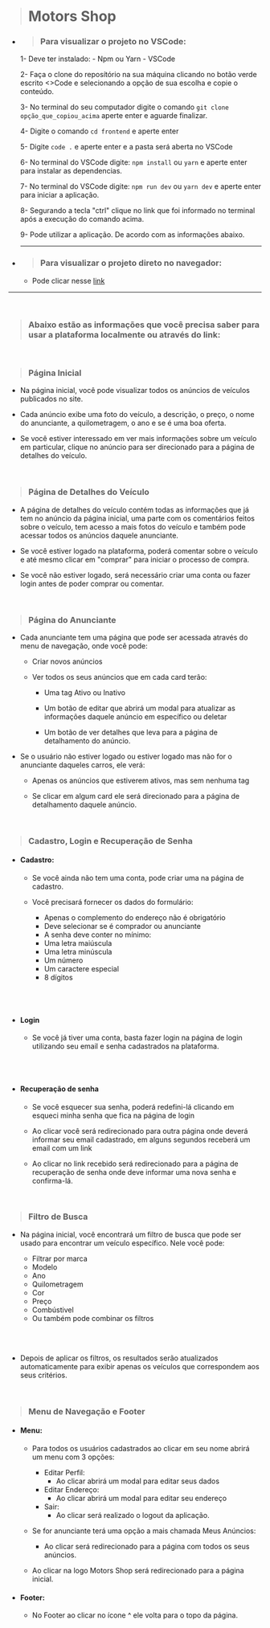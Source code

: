 > # **Motors Shop**

- > ### Para visualizar o projeto no VSCode:

  1- Deve ter instalado: - Npm ou Yarn - VSCode

  2- Faça o clone do reposítório na sua máquina clicando no botão verde escrito <>Code e selecionando a opção de sua escolha e copie o conteúdo.

  3- No terminal do seu computador digite o comando `git clone opção_que_copiou_acima` aperte enter e aguarde finalizar.

  4- Digite o comando `cd frontend` e aperte enter

  5- Digite `code .` e aperte enter e a pasta será aberta no VSCode

  6- No terminal do VSCode digite: `npm install` ou `yarn` e aperte enter para instalar as dependencias.

  7- No terminal do VSCode digite: `npm run dev` ou `yarn dev` e aperte enter para iniciar a aplicação.

  8- Segurando a tecla "ctrl" clique no link que foi informado no terminal após a execução do comando acima.

  9- Pode utilizar a aplicação. De acordo com as informações abaixo.

  ***

- > ### Para visualizar o projeto direto no navegador:
  - Pode clicar nesse [link](https://kenzie-kars-frontend.vercel.app/)

---

</br>

> ### Abaixo estão as informações que você precisa saber para usar a plataforma localmente ou através do link:

</br>

> ### Página Inicial

- Na página inicial, você pode visualizar todos os anúncios de veículos publicados no site.

- Cada anúncio exibe uma foto do veículo, a descrição, o preço, o nome do anunciante, a quilometragem, o ano e se é uma boa oferta.

- Se você estiver interessado em ver mais informações sobre um veículo em particular, clique no anúncio para ser direcionado para a página de detalhes do veículo.

</br>

> ### Página de Detalhes do Veículo

- A página de detalhes do veículo contém todas as informações que já tem no anúncio da página inicial, uma parte com os comentários feitos sobre o veículo, tem acesso a mais fotos do veículo e também pode acessar todos os anúncios daquele anunciante.

- Se você estiver logado na plataforma, poderá comentar sobre o veículo e até mesmo clicar em "comprar" para iniciar o processo de compra.

- Se você não estiver logado, será necessário criar uma conta ou fazer login antes de poder comprar ou comentar.

</br>

> ### Página do Anunciante

- Cada anunciante tem uma página que pode ser acessada através do menu de navegação, onde você pode:

  - Criar novos anúncios

  - Ver todos os seus anúncios que em cada card terão:

    - Uma tag Ativo ou Inativo

    - Um botão de editar que abrirá um modal para atualizar as informações daquele anúncio em específico ou deletar

    - Um botão de ver detalhes que leva para a página de detalhamento do anúncio.

- Se o usuário não estiver logado ou estiver logado mas não for o anunciante daqueles carros, ele verá:

  - Apenas os anúncios que estiverem ativos, mas sem nenhuma tag

  - Se clicar em algum card ele será direcionado para a página de detalhamento daquele anúncio.

</br>

> ### Cadastro, Login e Recuperação de Senha

- #### **Cadastro**:

  - Se você ainda não tem uma conta, pode criar uma na página de cadastro.

  - Você precisará fornecer os dados do formulário:
    - Apenas o complemento do endereço não é obrigatório
    - Deve selecionar se é comprador ou anunciante
    - A senha deve conter no mínimo:
    - Uma letra maiúscula
    - Uma letra minúscula
    - Um número
    - Um caractere especial
    - 8 dígitos

  <br></br>

- #### **Login**

  - Se você já tiver uma conta, basta fazer login na página de login utilizando seu email e senha cadastrados na plataforma.

  <br></br>

- #### **Recuperação de senha**

  - Se você esquecer sua senha, poderá redefini-lá clicando em esqueci minha senha que fica na página de login

  - Ao clicar você será redirecionado para outra página onde deverá informar seu email cadastrado, em alguns segundos receberá um email com um link

  - Ao clicar no link recebido será redirecionado para a página de recuperação de senha onde deve informar uma nova senha e confirma-lá.

</br>

> ### Filtro de Busca

- Na página inicial, você encontrará um filtro de busca que pode ser usado para encontrar um veículo específico. Nele você pode:

  - Filtrar por marca
  - Modelo
  - Ano
  - Quilometragem
  - Cor
  - Preço
  - Combústivel
  - Ou também pode combinar os filtros

  <br></br>

- Depois de aplicar os filtros, os resultados serão atualizados automaticamente para exibir apenas os veículos que correspondem aos seus critérios.

</br>

> ### Menu de Navegação e Footer

- #### **Menu**:

  - Para todos os usuários cadastrados ao clicar em seu nome abrirá um menu com 3 opções:

    - Editar Perfil:
      - Ao clicar abrirá um modal para editar seus dados
    - Editar Endereço:
      - Ao clicar abrirá um modal para editar seu endereço
    - Sair:
      - Ao clicar será realizado o logout da aplicação.

  - Se for anunciante terá uma opção a mais chamada Meus Anúncios:

    - Ao clicar será redirecionado para a página com todos os seus anúncios.

  - Ao clicar na logo Motors Shop será redirecionado para a página inicial.

- #### **Footer**:
  - No Footer ao clicar no ícone ^ ele volta para o topo da página.
